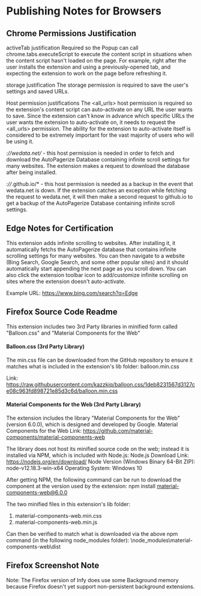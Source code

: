 # Publishing Notes for Browsers

## Chrome Permissions Justification
activeTab justification
Required so the Popup can call chrome.tabs.executeScript to execute the content script in situations when the content script hasn't loaded on the page. For example, right after the user installs the extension and using a previously-opened tab, and expecting the extension to work on the page before refreshing it.

storage justification
The storage permission is required to save the user's settings and saved URLs.

Host permission justifications
The <all_urls> host permission is required so the extension's content script can auto-activate on any URL the user wants to save. Since the extension can't know in advance which specific URLs the user wants the extension to auto-activate on, it needs to request the <all_urls> permission. The ability for the extension to auto-activate itself is considered to be extremely important for the vast majority of users who will be using it.

*://wedata.net/* - this host permission is needed in order to fetch and download the AutoPagerize Database containing infinite scroll settings for many websites. The extension makes a request to download the database after being installed.

*://*.github.io/* - this host permission is needed as a backup in the event that wedata.net is down. If the extension catches an exception while fetching the request to wedata.net, it will then make a second request to github.io to get a backup of the AutoPagerize Database containing infinite scroll settings.

## Edge Notes for Certification
This extension adds infinite scrolling to websites. After installing it, it automatically fetchs the AutoPagerize database that contains infinite scrolling settings for many websites. You can then navigate to a website (Bing Search, Google Search, and some other popular sites) and it should automatically start appending the next page as you scroll down. You can also click the extension toolbar icon to add/customize infinite scrolling on sites where the extension doesn't auto-activate.

Example URL:
https://www.bing.com/search?q=Edge

## Firefox Source Code Readme
This extension includes two 3rd Party libraries in minified form called "Balloon.css" and "Material Components for the Web"

#### Balloon.css (3rd Party Library)
The min.css file can be downloaded from the GitHub repository to ensure it matches what is included in the extension's lib folder:
balloon.min.css

Link:
https://raw.githubusercontent.com/kazzkiq/balloon.css/1deb8231567d3127ce08c963fd898721e85d3c6d/balloon.min.css

#### Material Components for the Web (3rd Party Library)
The extension includes the library "Material Components for the Web" (version 6.0.0), which is designed and developed by Google.
Material Components for the Web Link:
https://github.com/material-components/material-components-web

The library does not host its minified source code on the web; instead it is installed via NPM, which is included with Node.js:
Node.js Download Link:
https://nodejs.org/en/download/
Node Version (Windows Binary 64-Bit ZIP): node-v12.18.3-win-x64
Operating System: Windows 10

After getting NPM, the following command can be run to download the component at the version used by the extension:
npm install material-components-web@6.0.0

The two minified files in this extension's lib folder:
1. material-components-web.min.css
2. material-components-web.min.js

Can then be verified to match what is downloaded via the above npm command (in the following node_modules folder):
\node_modules\material-components-web\dist

## Firefox Screenshot Note
Note: The Firefox version of Infy does use some Background memory because Firefox doesn't yet support non-persistent background extensions.